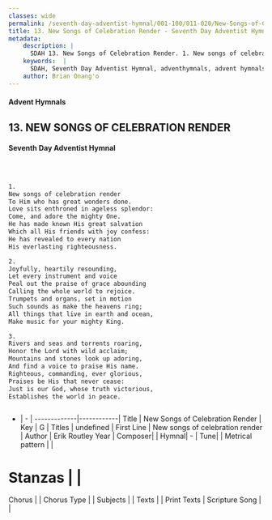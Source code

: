 ```yaml
---
classes: wide
permalink: /seventh-day-adventist-hymnal/001-100/011-020/New-Songs-of-Celebration-Render/
title: 13. New Songs of Celebration Render - Seventh Day Adventist Hymnal
metadata:
    description: |
      SDAH 13. New Songs of Celebration Render. 1. New songs of celebration render To Him who has great wonders done. Love sits enthroned in ageless splendor: Come, and adore the mighty One. He has made known His great salvation Which all His friends with joy confess: He has revealed to every nation His everlasting righteousness.
    keywords:  |
      SDAH, Seventh Day Adventist Hymnal, adventhymnals, advent hymnals, New Songs of Celebration Render, New songs of celebration render 
    author: Brian Onang'o
---
```


#### Advent Hymnals
## 13. NEW SONGS OF CELEBRATION RENDER
#### Seventh Day Adventist Hymnal

```txt



1.
New songs of celebration render
To Him who has great wonders done.
Love sits enthroned in ageless splendor:
Come, and adore the mighty One.
He has made known His great salvation
Which all His friends with joy confess:
He has revealed to every nation
His everlasting righteousness.

2.
Joyfully, heartily resounding,
Let every instrument and voice
Peal out the praise of grace abounding
Calling the whole world to rejoice.
Trumpets and organs, set in motion
Such sounds as make the heavens ring;
All things that live in earth and ocean,
Make music for your mighty King.

3.
Rivers and seas and torrents roaring,
Honor the Lord with wild acclaim;
Mountains and stones look up adoring,
And find a voice to praise His name.
Righteous, commanding, ever glorious,
Praises be His that never cease:
Just is our God, whose truth victorious,
Establishes the world in peace.



```

- |   -  |
-------------|------------|
Title | New Songs of Celebration Render |
Key | G |
Titles | undefined |
First Line | New songs of celebration render |
Author | Erik Routley
Year | 
Composer|  |
Hymnal|  - |
Tune|  |
Metrical pattern | |
# Stanzas |  |
Chorus |  |
Chorus Type |  |
Subjects |  |
Texts |  |
Print Texts | 
Scripture Song |  |
  

